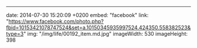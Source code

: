 ---
date: 2014-07-30 15:20:09 +0200
embed: "facebook"
link: "https://www.facebook.com/photo.php?fbid=10153421078747524&set=a.10150345935997524.424350.558382523&type=3"
img: "/img/life/00192_item.md.jpg"
imageWidth: 530
imageHeight: 398
